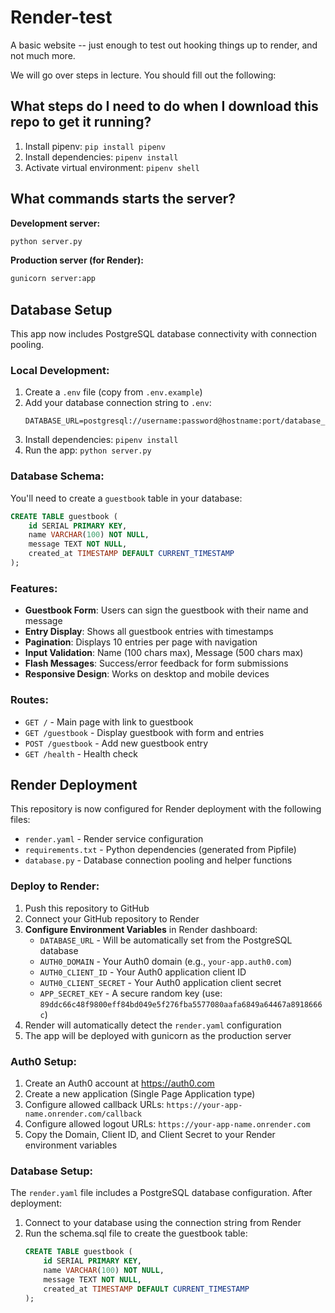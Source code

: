 # Render-test
A basic website -- just enough to test out hooking things up to render, and not much more.

We will go over steps in lecture. You should fill out the following:

## What steps do I need to do when I download this repo to get it running?

1. Install pipenv: `pip install pipenv`
2. Install dependencies: `pipenv install`
3. Activate virtual environment: `pipenv shell`

## What commands starts the server?

**Development server:**
```bash
python server.py
```

**Production server (for Render):**
```bash
gunicorn server:app
```

## Database Setup

This app now includes PostgreSQL database connectivity with connection pooling.

### Local Development:
1. Create a `.env` file (copy from `.env.example`)
2. Add your database connection string to `.env`:
   ```
   DATABASE_URL=postgresql://username:password@hostname:port/database_name
   ```
3. Install dependencies: `pipenv install`
4. Run the app: `python server.py`

### Database Schema:
You'll need to create a `guestbook` table in your database:
```sql
CREATE TABLE guestbook (
    id SERIAL PRIMARY KEY,
    name VARCHAR(100) NOT NULL,
    message TEXT NOT NULL,
    created_at TIMESTAMP DEFAULT CURRENT_TIMESTAMP
);
```

### Features:
- **Guestbook Form**: Users can sign the guestbook with their name and message
- **Entry Display**: Shows all guestbook entries with timestamps
- **Pagination**: Displays 10 entries per page with navigation
- **Input Validation**: Name (100 chars max), Message (500 chars max)
- **Flash Messages**: Success/error feedback for form submissions
- **Responsive Design**: Works on desktop and mobile devices

### Routes:
- `GET /` - Main page with link to guestbook
- `GET /guestbook` - Display guestbook with form and entries
- `POST /guestbook` - Add new guestbook entry
- `GET /health` - Health check

## Render Deployment

This repository is now configured for Render deployment with the following files:
- `render.yaml` - Render service configuration
- `requirements.txt` - Python dependencies (generated from Pipfile)
- `database.py` - Database connection pooling and helper functions

### Deploy to Render:
1. Push this repository to GitHub
2. Connect your GitHub repository to Render
3. **Configure Environment Variables** in Render dashboard:
   - `DATABASE_URL` - Will be automatically set from the PostgreSQL database
   - `AUTH0_DOMAIN` - Your Auth0 domain (e.g., `your-app.auth0.com`)
   - `AUTH0_CLIENT_ID` - Your Auth0 application client ID
   - `AUTH0_CLIENT_SECRET` - Your Auth0 application client secret
   - `APP_SECRET_KEY` - A secure random key (use: `89ddc66c48f9800eff84bd049e5f276fba5577080aafa6849a64467a8918666c`)
4. Render will automatically detect the `render.yaml` configuration
5. The app will be deployed with gunicorn as the production server

### Auth0 Setup:
1. Create an Auth0 account at https://auth0.com
2. Create a new application (Single Page Application type)
3. Configure allowed callback URLs: `https://your-app-name.onrender.com/callback`
4. Configure allowed logout URLs: `https://your-app-name.onrender.com`
5. Copy the Domain, Client ID, and Client Secret to your Render environment variables

### Database Setup:
The `render.yaml` file includes a PostgreSQL database configuration. After deployment:
1. Connect to your database using the connection string from Render
2. Run the schema.sql file to create the guestbook table:
   ```sql
   CREATE TABLE guestbook (
       id SERIAL PRIMARY KEY,
       name VARCHAR(100) NOT NULL,
       message TEXT NOT NULL,
       created_at TIMESTAMP DEFAULT CURRENT_TIMESTAMP
   );
   ```